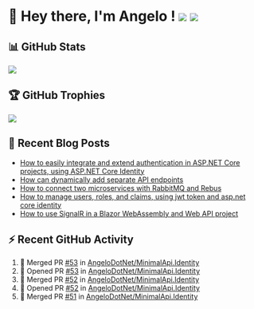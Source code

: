 # 👋 Hey there, I'm Angelo ! ![](https://img.shields.io/badge/Intel-Core_i5_12th-0071C5?style=for-the-badge&logo=intel&logoColor=white) <a href="https://www.buymeacoffee.com/angelodotnet" target="_blank"><img src="https://img.shields.io/badge/Buy%20Me%20A%20Coffee-FFDD00.svg?style=for-the-badge&logo=Buy-Me-A-Coffee&logoColor=black"></a>

## 📊 GitHub Stats
![](http://github-profile-summary-cards.vercel.app/api/cards/profile-details?username=angelodotnet&theme=default)
<!--
![](http://github-profile-summary-cards.vercel.app/api/cards/repos-per-language?username=angelodotnet&theme=default)
![](http://github-profile-summary-cards.vercel.app/api/cards/most-commit-language?username=angelodotnet&theme=default)
![](http://github-profile-summary-cards.vercel.app/api/cards/stats?username=angelodotnet&theme=default)
![](http://github-profile-summary-cards.vercel.app/api/cards/productive-time?username=angelodotnet&theme=default&utcOffset=2)

![](https://github-readme-stats.vercel.app/api?username=angelodotnet&theme=dracula&show_icons=true&hide_border=true&count_private=true)
![](https://github-readme-streak-stats.herokuapp.com/?user=angelodotnet&theme=dracula&hide_border=true)
-->

## 🏆 GitHub Trophies
<img src="https://github-profile-trophy.vercel.app/?username=AngeloDotNet&no-frame=false&no-bg=false&margin-w=4&row=1" />

## 📝 Recent Blog Posts  
<!-- BLOG-POST-LIST:START -->
- [How to easily integrate and extend authentication in ASP.NET Core projects, using ASP.NET Core Identity](https://dev.to/angelodotnet/how-to-easily-integrate-and-extend-authentication-in-aspnet-core-projects-using-aspnet-core-130p)
- [How can dynamically add separate API endpoints](https://dev.to/angelodotnet/how-can-dynamically-add-separate-api-endpoints-4h56)
- [How to connect two microservices with RabbitMQ and Rebus](https://dev.to/angelodotnet/how-to-connect-two-microservices-with-rabbitmq-and-rebus-278)
- [How to manage users, roles, and claims, using jwt token and asp.net core identity](https://dev.to/angelodotnet/how-to-manage-roles-permissions-and-more-using-jwt-token-and-aspnet-core-identity-11k0)
- [How to use SignalR in a Blazor WebAssembly and Web API project](https://dev.to/angelodotnet/how-to-use-signalr-in-a-blazor-webassembly-and-web-api-project-27cp)
<!-- BLOG-POST-LIST:END -->

## ⚡ Recent GitHub Activity
<!--START_SECTION:activity-->
1. 🎉 Merged PR [#53](https://github.com/AngeloDotNet/MinimalApi.Identity/pull/53) in [AngeloDotNet/MinimalApi.Identity](https://github.com/AngeloDotNet/MinimalApi.Identity)
2. 💪 Opened PR [#53](https://github.com/AngeloDotNet/MinimalApi.Identity/pull/53) in [AngeloDotNet/MinimalApi.Identity](https://github.com/AngeloDotNet/MinimalApi.Identity)
3. 🎉 Merged PR [#52](https://github.com/AngeloDotNet/MinimalApi.Identity/pull/52) in [AngeloDotNet/MinimalApi.Identity](https://github.com/AngeloDotNet/MinimalApi.Identity)
4. 💪 Opened PR [#52](https://github.com/AngeloDotNet/MinimalApi.Identity/pull/52) in [AngeloDotNet/MinimalApi.Identity](https://github.com/AngeloDotNet/MinimalApi.Identity)
5. 🎉 Merged PR [#51](https://github.com/AngeloDotNet/MinimalApi.Identity/pull/51) in [AngeloDotNet/MinimalApi.Identity](https://github.com/AngeloDotNet/MinimalApi.Identity)
<!--END_SECTION:activity-->
